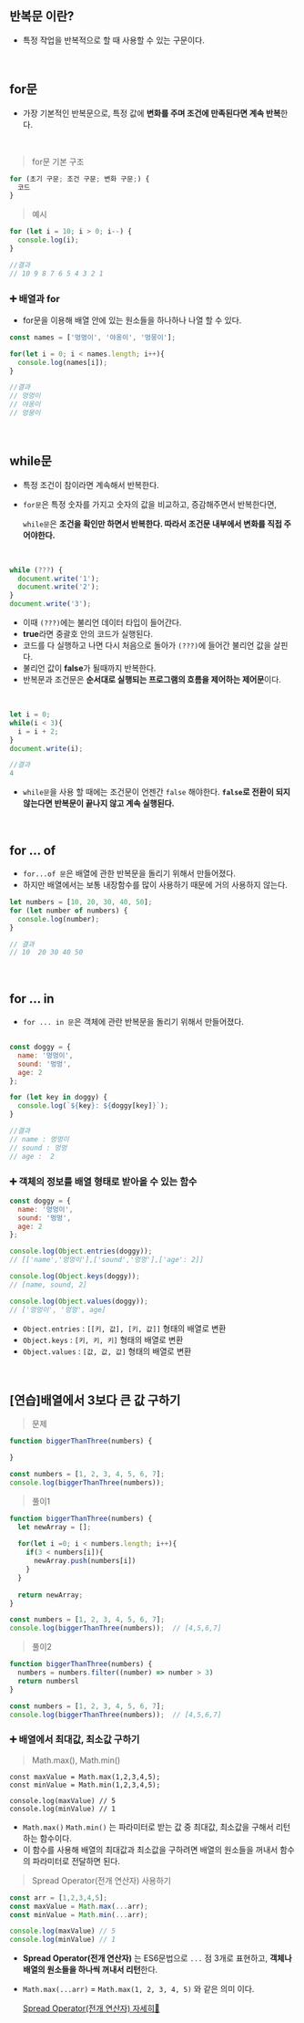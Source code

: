 ## 반복문 이란?
- 특정 작업을 반복적으로 할 때 사용할 수 있는 구문이다.

<br>

## for문
- 가장 기본적인 반복문으로, 특정 값에 **변화를 주며 조건에 만족된다면 계속 반복**한다.

<br>

> for문 기본 구조

```javascript
for (초기 구문; 조건 구문; 변화 구문;) {
  코드
}

```

> 예시
```javascript
for (let i = 10; i > 0; i--) {
  console.log(i);
}

//결과
// 10 9 8 7 6 5 4 3 2 1
```

### ➕ 배열과 for
- for문을 이용해 배열 안에 있는 원소들을 하나하나 나열 할 수 있다.

```javascript
const names = ['멍멍이', '야옹이', '멍뭉이'];

for(let i = 0; i < names.length; i++){
  console.log(names[i]);
}

//결과
// 멍멍이
// 야옹이
// 멍뭉이

```


<br>

## while문
- 특정 조건이 참이라면 계속해서 반복한다.
- ```for문```은 특정 숫자를 가지고 숫자의 값을 비교하고, 증감해주면서 반복한다면, 
  
  ```while문```은 **조건을 확인만 하면서 반복한다. 따라서 조건문 내부에서 변화를 직접 주어야한다.**

<br>

```javascript
while (???) {
  document.write('1');
  document.write('2');
}
document.write('3');
```
- 이때 ```(???)```에는 불리언 데이터 타입이 들어간다.
- **true**라면 중괄호 안의 코드가 실행된다.
- 코드를 다 실행하고 나면 다시 처음으로 돌아가 ```(???)```에 들어간 불리언 값을 살핀다.
- 불리언 값이 **false**가 될때까지 반복한다.
- 반복문과 조건문은 **순서대로 실행되는 프로그램의 흐름을 제어하는 제어문**이다.

<br>

```javascript
let i = 0;
while(i < 3){
  i = i + 2;
}
document.write(i);

//결과
4 

```
- ```while문```을 사용 할 때에는 조건문이 언젠간 ```false``` 해야한다. **```false```로 전환이 되지 않는다면 반복문이 끝나지 않고 계속 실행된다.**

<br>

## for ... of
- ```for...of 문```은 배열에 관한 반복문을 돌리기 위해서 만들어졌다.
- 하지만 배열에서는 보통 내장함수를 많이 사용하기 때문에 거의 사용하지 않는다.

```javascript
let numbers = [10, 20, 30, 40, 50];
for (let number of numbers) {
  console.log(number);
}

// 결과
// 10  20 30 40 50

```

<br>

## for ... in
- ```for ... in 문```은 객체에 관란 반복문을 돌리기 위해서 만들어졌다.

```javascript

const doggy = {
  name: '멍멍이',
  sound: '멍멍',
  age: 2
};

for (let key in doggy) {
  console.log(`${key}: ${doggy[key]}`);
}

//결과 
// name : 멍멍이
// sound : 멍멍
// age :  2

```

### ➕ 객체의 정보를 배열 형태로 받아올 수 있는 함수
```javascript
const doggy = {
  name: '멍멍이',
  sound: '멍멍',
  age: 2
};

console.log(Object.entries(doggy));
// [['name','멍멍이'],['sound','멍멍'],['age': 2]]

console.log(Object.keys(doggy));
// [name, sound, 2]

console.log(Object.values(doggy));
// ['멍멍이', '멍멍', age]

```
- ```Object.entries``` : ```[[키, 값], [키, 값]]``` 형태의 배열로 변환
- ```Object.keys``` : ```[키, 키, 키]``` 형태의 배열로 변환
- ```Object.values``` : ```[값, 값, 값]``` 형태의 배열로 변환
 
 <br>
 
 ## [연습]배열에서 3보다 큰 값 구하기 
 
> 문제
```javascript
function biggerThanThree(numbers) {

}

const numbers = [1, 2, 3, 4, 5, 6, 7];
console.log(biggerThanThree(numbers)); 

```

> 풀이1
```javascript
function biggerThanThree(numbers) {
  let newArray = [];
  
  for(let i =0; i < numbers.length; i++){
    if(3 < numbers[i]){
      newArray.push(numbers[i])
    }
  }
  
  return newArray;
}

const numbers = [1, 2, 3, 4, 5, 6, 7];
console.log(biggerThanThree(numbers));  // [4,5,6,7]

```

> 풀이2
```javascript
function biggerThanThree(numbers) {
  numbers = numbers.filter((number) => number > 3)
  return numbersl
}

const numbers = [1, 2, 3, 4, 5, 6, 7];
console.log(biggerThanThree(numbers));  // [4,5,6,7]

```

### ➕ 배열에서 최대값, 최소값 구하기

> Math.max(), Math.min()

```javasciprt
const maxValue = Math.max(1,2,3,4,5);
const minValue = Math.min(1,2,3,4,5);

console.log(maxValue) // 5
console.log(minValue) // 1

```
- ```Math.max()``` ```Math.min()``` 는 파라미터로 받는 값 중 최대값, 최소값을 구해서 리턴하는 함수이다. 
- 이 함수를 사용해 배열의 최대값과 최소값을 구하려면 배열의 원소들을 꺼내서 함수의 파라미터로 전달하면 된다.


> Spread Operator(전개 연산자) 사용하기

```javascript
const arr = [1,2,3,4,5];
const maxValue = Math.max(...arr);
const minValue = Math.min(...arr);

console.log(maxValue) // 5
console.log(minValue) // 1

```
- **Spread Operator(전개 연산자)** 는 ES6문법으로 ```...``` 점 3개로 표현하고, **객체나 배열의 원소들을 하나씩 꺼내서 리턴**한다.
- ```Math.max(...arr)``` = ```Math.max(1, 2, 3, 4, 5)``` 와 같은 의미 이다.
  
  [Spread Operator(전개 연산자) 자세히🔎](../ES6/spread.md)








